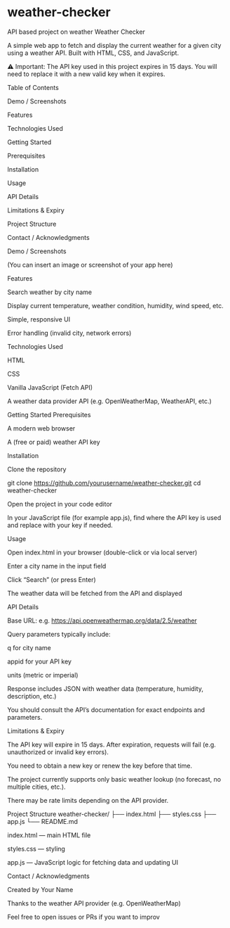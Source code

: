 # weather-checker
API based project on weather Weather Checker

A simple web app to fetch and display the current weather for a given city using a weather API. Built with HTML, CSS, and JavaScript.

⚠️ Important: The API key used in this project expires in 15 days. You will need to replace it with a new valid key when it expires.

Table of Contents

Demo / Screenshots

Features

Technologies Used

Getting Started

Prerequisites

Installation

Usage

API Details

Limitations & Expiry

Project Structure

Contact / Acknowledgments

Demo / Screenshots

(You can insert an image or screenshot of your app here)

Features

Search weather by city name

Display current temperature, weather condition, humidity, wind speed, etc.

Simple, responsive UI

Error handling (invalid city, network errors)

Technologies Used

HTML

CSS

Vanilla JavaScript (Fetch API)

A weather data provider API (e.g. OpenWeatherMap, WeatherAPI, etc.)

Getting Started
Prerequisites

A modern web browser

A (free or paid) weather API key

Installation

Clone the repository

git clone https://github.com/yourusername/weather-checker.git
cd weather-checker


Open the project in your code editor

In your JavaScript file (for example app.js), find where the API key is used and replace with your key if needed.

Usage

Open index.html in your browser (double-click or via local server)

Enter a city name in the input field

Click “Search” (or press Enter)

The weather data will be fetched from the API and displayed

API Details

Base URL: e.g. https://api.openweathermap.org/data/2.5/weather

Query parameters typically include:

q for city name

appid for your API key

units (metric or imperial)

Response includes JSON with weather data (temperature, humidity, description, etc.)

You should consult the API’s documentation for exact endpoints and parameters.

Limitations & Expiry

The API key will expire in 15 days. After expiration, requests will fail (e.g. unauthorized or invalid key errors).

You need to obtain a new key or renew the key before that time.

The project currently supports only basic weather lookup (no forecast, no multiple cities, etc.).

There may be rate limits depending on the API provider.

Project Structure
weather-checker/
├── index.html
├── styles.css
├── app.js
└── README.md


index.html — main HTML file

styles.css — styling

app.js — JavaScript logic for fetching data and updating UI

Contact / Acknowledgments

Created by Your Name

Thanks to the weather API provider (e.g. OpenWeatherMap)

Feel free to open issues or PRs if you want to improv
